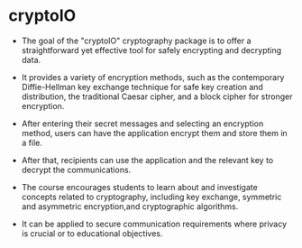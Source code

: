 
# cryptoIO
- The goal of the "cryptoIO" cryptography package is to offer a straightforward yet effective tool for safely encrypting and decrypting data. 

- It provides a variety of encryption methods, such as the contemporary Diffie-Hellman key exchange technique for safe key creation and distribution,
  the traditional Caesar cipher, and a block cipher for stronger encryption.

- After entering their secret messages and selecting an encryption method, users can have the application encrypt them and store them in a file.
- After that, recipients can use the application and the relevant key to decrypt the communications.

- The course encourages students to learn about and investigate concepts related to cryptography, including key exchange, symmetric and asymmetric encryption,and cryptographic algorithms.
- It can be applied to secure communication requirements where privacy is crucial or to educational objectives.
